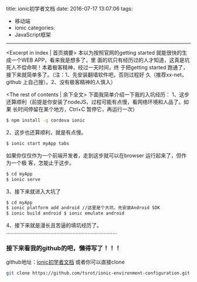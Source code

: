 title: ionic初学者文档
date: 2016-07-17 13:07:06
tags:
  - 移动端
  - ionic
categories:
  - JavaScript框架
---
<Excerpt in index | 首页摘要>
本以为按照官网的getting started 就能很快的生成一个WEB APP，看来我是想多了，里
面的坑只有经历过的人才知道，这真是坑死人不偿命啊！本着极客精神，经过一天时间，终
于把getting started 跑通了，接下来就简单多了。（注：1、先安装翻墙软件吧，否则过程好
久（推荐xx-net，github 上自己搜）。2、没有极客精神的人慎入）
<!-- more -->
<The rest of contents | 余下全文>
下面我简单介绍一下我的入坑经历：
1、这步还算顺利（前提是你安装了nodeJS，过程可能有点慢，看网络环境和人品了。如果
长时间停留在某个地方，Ctrl+C 暂停它，再运行一次）
```bash
$ npm install -g cordova ionic
```
2、这步也还算顺利，就是有点慢。
```bash
$ ionic start myApp tabs
```
如果你仅仅作为一个前端开发者，走到这步就可以在browser 运行起来了，但作为一个极
客，怎能止于这步。
```bash
$ cd myApp
$ ionic serve
```
3、接下来就进入大坑了
```bash
$ cd myApp
$ ionic platform add android //这里是个大坑，先安装Android SDK
$ ionic build android $ ionic emulate android
```
4、接下来就是漫长且苦逼的填坑经历了。
...........................................................................
### 接下来看我的github的吧，懒得写了！！！
github地址：[ionic初学者文档](https://github.com/tsrot/ionic-environment-configuration)
或者你可以直接clone
```bash
git clone https://github.com/tsrot/ionic-environment-configuration.git
```
